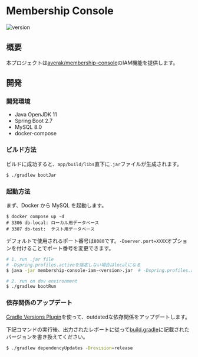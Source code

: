 # Membership Console

![version](https://img.shields.io/badge/version-1.0.0__SNAPSHOT-blue.svg)

## 概要

本プロジェクトは[averak/membership-console](https://github.com/averak/membership-console)のIAM機能を提供します。

## 開発

### 開発環境

- Java OpenJDK 11
- Spring Boot 2.7
- MySQL 8.0
- docker-compose

### ビルド方法

ビルドに成功すると、`app/build/libs`直下に`.jar`ファイルが生成されます。

```sh
$ ./gradlew bootJar
```

### 起動方法

まず、Docker から MySQL を起動します。

```
$ docker compose up -d
# 3306 db-local: ローカル用データベース
# 3307 db-test:  テスト用データベース
```

デフォルトで使用されるポート番号は`8080`です。`-Dserver.port=XXXX`オプションを付けることでポート番号を変更できます。

```sh
# 1. run .jar file
# -Dspring.profiles.activeを指定しない場合はlocalになる
$ java -jar membership-console-iam-<version>.jar  # -Dspring.profiles.active=<environment>

# 2. run on dev environment
$ ./gradlew bootRun
```

### 依存関係のアップデート

[Gradle Versions Plugin](https://github.com/ben-manes/gradle-versions-plugin)を使って、outdatedな依存関係をアップデートします。

下記コマンドの実行後、出力されたレポートに従って[build.gradle](./app/build.gradle)に記載されたバージョンを書き換えてください。

```sh
$ ./gradlew dependencyUpdates -Drevision=release
